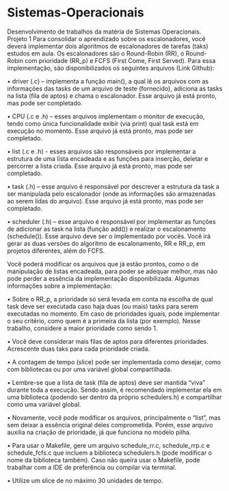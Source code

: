 # Sistemas-Operacionais
Desenvolvimento de trabalhos da matéria de Sistemas Operacionais.
Projeto 1
Para consolidar o aprendizado sobre os escalonadores, você deverá implementar dois
algoritmos de escalonadores de tarefas (taks) estudos em aula. Os escalonadores são o
Round-Robin (RR), o Round-Robin com prioridade (RR_p) e FCFS (First Come, First Served).
Para essa implementação, são disponibilizados os seguintes arquivos (Link Github):

• driver (.c) – implementa a função main(), a qual lê os arquivos com as informações das tasks
de um arquivo de teste (fornecido), adiciona as tasks na lista (fila de aptos) e chama o
escalonador. Esse arquivo já está pronto, mas pode ser completado.

• CPU (.c e .h) – esses arquivos implementam o monitor de execução, tendo como única
funcionalidade exibir (via print) qual task está em execução no momento. Esse arquivo já está
pronto, mas pode ser completado.

• list (.c e .h) - esses arquivos são responsáveis por implementar a estrutura de uma lista
encadeada e as funções para inserção, deletar e percorrer a lista criada. Esse arquivo já está
pronto, mas pode ser completado.

• task (.h) – esse arquivo é responsável por descrever a estrutura da task a ser manipulada pelo
escalonador (onde as informações são armazenadas ao serem lidas do arquivo). Esse arquivo
já está pronto, mas pode ser completado.

• scheduler (.h) – esse arquivo é responsável por implementar as funções de adicionar as task
na lista (função add()) e realizar o escalonamento (schedule()). Esse arquivo deve ser o
implementado por vocês. Você irá gerar as duas versões do algoritmo de escalonamento, RR e
RR_p, em projetos diferentes, além do FCFS.

Você poderá modificar os arquivos que já estão prontos, como o de manipulação de listas
encadeada, para poder se adequar melhor, mas não pode perder a essência da
implementação disponibilizada. Algumas informações sobre a implementação:

• Sobre o RR_p, a prioridade só será levada em conta na escolha de qual task deve ser
executada caso haja duas (ou mais) tasks para serem executadas no momento. Em caso de
prioridades iguais, pode implementar o seu critério, como quem é a primeira da lista (por
exemplo). Nesse trabalho, considere a maior prioridade como sendo 1.

• Você deve considerar mais filas de aptos para diferentes prioridades. Acrescente duas taks
para cada prioridade criada.

• A contagem de tempo (slice) pode ser implementada como desejar, como com bibliotecas ou
por uma variável global compartilhada.

• Lembre-se que a lista de task (fila de aptos) deve ser mantida “viva” durante toda a execução.
Sendo assim, é recomendado implementar ela em uma biblioteca (podendo ser dentro da
próprio schedulers.h) e compartilhar como uma variável global.

• Novamente, você pode modificar os arquivos, principalmente o “list”, mas sem deixar a
essência original deles comprometida. Porém, esse arquivo auxilia na criação de prioridade, já
que funciona no modelo pilha.

• Para usar o Makefile, gere um arquivo schedule_rr.c, schedule_rrp.c e schedule_fcfs.c que
incluem a biblioteca schedulers.h (pode modificar o nome da biblioteca também). Caso não
queira usar o Makefile, pode trabalhar com a IDE de preferência ou compilar via terminal.

• Utilize um slice de no máximo 30 unidades de tempo.

